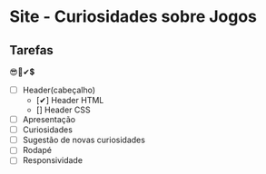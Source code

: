 # Site - Curiosidades sobre Jogos

## Tarefas
😎💯✔💲
* [ ] Header(cabeçalho)
    * [✔] Header HTML
    * [] Header CSS
* [ ] Apresentação
* [ ] Curiosidades
* [ ] Sugestão de novas curiosidades
* [ ] Rodapé
* [ ] Responsividade